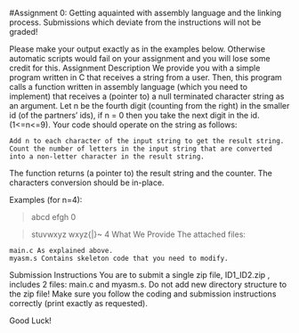 #Assignment 0: Getting aquainted with assembly language and the linking process.
Submissions which deviate from the instructions will not be graded!

Please make your output exactly as in the examples below.
Otherwise automatic scripts would fail on your assignment and you will lose some credit for this.
Assignment Description
We provide you with a simple program written in C that receives a string from a user.
Then, this program calls a function written in assembly language (which you need to implement) that receives a (pointer to) a null terminated character string as an argument. Let n be the fourth digit (counting from the right) in the smaller id (of the partners’ ids), if n = 0 then you take the next digit in the id. (1<=n<=9). Your code should operate on the string as follows:

    Add n to each character of the input string to get the result string.
    Count the number of letters in the input string that are converted into a non-letter character in the result string. 


The function returns (a pointer to) the result string and the counter. The characters conversion should be in-place.

Examples (for n=4):

> abcd
> efgh
> 0

> stuvwxyz
> wxyz{|}~
> 4
What We Provide
The attached files:

    main.c As explained above.
    myasm.s Contains skeleton code that you need to modify. 

Submission Instructions
You are to submit a single zip file, ID1_ID2.zip , includes 2 files: main.c and myasm.s.
Do not add new directory structure to the zip file!
Make sure you follow the coding and submission instructions correctly (print exactly as requested).

Good Luck! 
